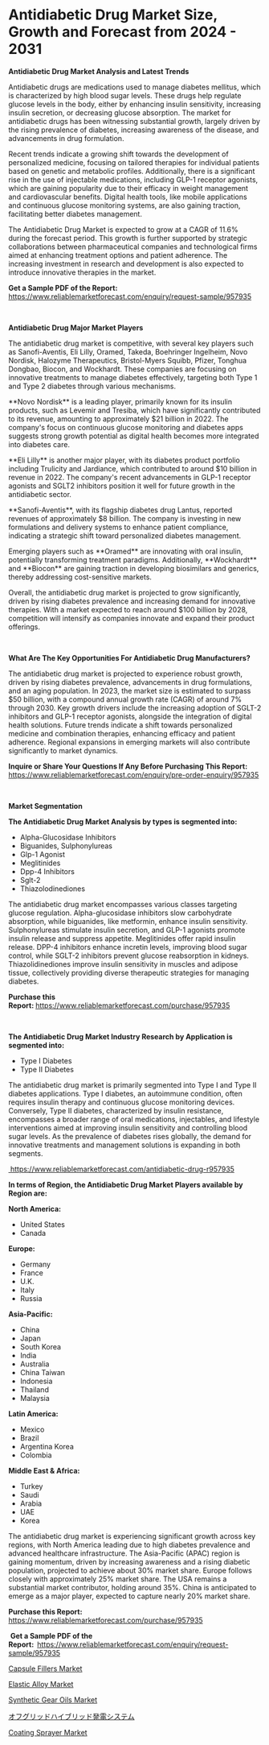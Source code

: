 <p><h1>Antidiabetic Drug Market Size, Growth and Forecast from 2024 - 2031</h1></p><p><strong>Antidiabetic Drug Market Analysis and Latest Trends</strong></p>
<p><p>Antidiabetic drugs are medications used to manage diabetes mellitus, which is characterized by high blood sugar levels. These drugs help regulate glucose levels in the body, either by enhancing insulin sensitivity, increasing insulin secretion, or decreasing glucose absorption. The market for antidiabetic drugs has been witnessing substantial growth, largely driven by the rising prevalence of diabetes, increasing awareness of the disease, and advancements in drug formulation.</p><p>Recent trends indicate a growing shift towards the development of personalized medicine, focusing on tailored therapies for individual patients based on genetic and metabolic profiles. Additionally, there is a significant rise in the use of injectable medications, including GLP-1 receptor agonists, which are gaining popularity due to their efficacy in weight management and cardiovascular benefits. Digital health tools, like mobile applications and continuous glucose monitoring systems, are also gaining traction, facilitating better diabetes management.</p><p>The Antidiabetic Drug Market is expected to grow at a CAGR of 11.6% during the forecast period. This growth is further supported by strategic collaborations between pharmaceutical companies and technological firms aimed at enhancing treatment options and patient adherence. The increasing investment in research and development is also expected to introduce innovative therapies in the market.</p></p>
<p><strong>Get a Sample PDF of the Report:&nbsp;</strong> <a href="https://www.reliablemarketforecast.com/enquiry/request-sample/957935">https://www.reliablemarketforecast.com/enquiry/request-sample/957935</a></p>
<p>&nbsp;</p>
<p><strong>Antidiabetic Drug Major Market Players</strong></p>
<p><p>The antidiabetic drug market is competitive, with several key players such as Sanofi-Aventis, Eli Lilly, Oramed, Takeda, Boehringer Ingelheim, Novo Nordisk, Halozyme Therapeutics, Bristol-Myers Squibb, Pfizer, Tonghua Dongbao, Biocon, and Wockhardt. These companies are focusing on innovative treatments to manage diabetes effectively, targeting both Type 1 and Type 2 diabetes through various mechanisms.</p><p>**Novo Nordisk** is a leading player, primarily known for its insulin products, such as Levemir and Tresiba, which have significantly contributed to its revenue, amounting to approximately $21 billion in 2022. The company's focus on continuous glucose monitoring and diabetes apps suggests strong growth potential as digital health becomes more integrated into diabetes care.</p><p>**Eli Lilly** is another major player, with its diabetes product portfolio including Trulicity and Jardiance, which contributed to around $10 billion in revenue in 2022. The company's recent advancements in GLP-1 receptor agonists and SGLT2 inhibitors position it well for future growth in the antidiabetic sector.</p><p>**Sanofi-Aventis**, with its flagship diabetes drug Lantus, reported revenues of approximately $8 billion. The company is investing in new formulations and delivery systems to enhance patient compliance, indicating a strategic shift toward personalized diabetes management.</p><p>Emerging players such as **Oramed** are innovating with oral insulin, potentially transforming treatment paradigms. Additionally, **Wockhardt** and **Biocon** are gaining traction in developing biosimilars and generics, thereby addressing cost-sensitive markets.</p><p>Overall, the antidiabetic drug market is projected to grow significantly, driven by rising diabetes prevalence and increasing demand for innovative therapies. With a market expected to reach around $100 billion by 2028, competition will intensify as companies innovate and expand their product offerings.</p></p>
<p>&nbsp;</p>
<p><strong>What Are The Key Opportunities For Antidiabetic Drug Manufacturers?</strong></p>
<p><p>The antidiabetic drug market is projected to experience robust growth, driven by rising diabetes prevalence, advancements in drug formulations, and an aging population. In 2023, the market size is estimated to surpass $50 billion, with a compound annual growth rate (CAGR) of around 7% through 2030. Key growth drivers include the increasing adoption of SGLT-2 inhibitors and GLP-1 receptor agonists, alongside the integration of digital health solutions. Future trends indicate a shift towards personalized medicine and combination therapies, enhancing efficacy and patient adherence. Regional expansions in emerging markets will also contribute significantly to market dynamics.</p></p>
<p><strong>Inquire or Share Your Questions If Any Before Purchasing This Report:</strong> <a href="https://www.reliablemarketforecast.com/enquiry/pre-order-enquiry/957935">https://www.reliablemarketforecast.com/enquiry/pre-order-enquiry/957935</a></p>
<p>&nbsp;</p>
<p><strong>Market Segmentation</strong></p>
<p><strong>The Antidiabetic Drug Market Analysis by types is segmented into:</strong></p>
<p><ul><li>Alpha-Glucosidase Inhibitors</li><li>Biguanides, Sulphonylureas</li><li>Glp-1 Agonist</li><li>Meglitinides</li><li>Dpp-4 Inhibitors</li><li>Sglt-2</li><li>Thiazolodinediones</li></ul></p>
<p><p>The antidiabetic drug market encompasses various classes targeting glucose regulation. Alpha-glucosidase inhibitors slow carbohydrate absorption, while biguanides, like metformin, enhance insulin sensitivity. Sulphonylureas stimulate insulin secretion, and GLP-1 agonists promote insulin release and suppress appetite. Meglitinides offer rapid insulin release. DPP-4 inhibitors enhance incretin levels, improving blood sugar control, while SGLT-2 inhibitors prevent glucose reabsorption in kidneys. Thiazolidinediones improve insulin sensitivity in muscles and adipose tissue, collectively providing diverse therapeutic strategies for managing diabetes.</p></p>
<p><strong>Purchase this Report:&nbsp;</strong><a href="https://www.reliablemarketforecast.com/purchase/957935">https://www.reliablemarketforecast.com/purchase/957935</a></p>
<p>&nbsp;</p>
<p><strong>The Antidiabetic Drug Market Industry Research by Application is segmented into:</strong></p>
<p><ul><li>Type I Diabetes</li><li>Type II Diabetes</li></ul></p>
<p><p>The antidiabetic drug market is primarily segmented into Type I and Type II diabetes applications. Type I diabetes, an autoimmune condition, often requires insulin therapy and continuous glucose monitoring devices. Conversely, Type II diabetes, characterized by insulin resistance, encompasses a broader range of oral medications, injectables, and lifestyle interventions aimed at improving insulin sensitivity and controlling blood sugar levels. As the prevalence of diabetes rises globally, the demand for innovative treatments and management solutions is expanding in both segments.</p></p>
<p><a href="https://www.reliablemarketforecast.com/antidiabetic-drug-r957935">&nbsp;https://www.reliablemarketforecast.com/antidiabetic-drug-r957935</a></p>
<p><strong>In terms of Region, the Antidiabetic Drug Market Players available by Region are:</strong></p>
<p>
    <p> <strong> North America: </strong>
        <ul>
            <li>United States</li>
            <li>Canada</li>
        </ul>
        </p> 
    <p> <strong> Europe: </strong>
        <ul>
            <li>Germany</li>
            <li>France</li>
            <li>U.K.</li>
            <li>Italy</li>
            <li>Russia</li>
        </ul>
        </p> 
    <p> <strong> Asia-Pacific: </strong>
        <ul>
            <li>China</li>
            <li>Japan</li>
            <li>South Korea</li>
            <li>India</li>
            <li>Australia</li>
            <li>China Taiwan</li>
            <li>Indonesia</li>
            <li>Thailand</li>
            <li>Malaysia</li>
        </ul>
        </p> 
    <p> <strong> Latin America: </strong>
        <ul>
            <li>Mexico</li>
            <li>Brazil</li>
            <li>Argentina Korea</li>
            <li>Colombia</li>
        </ul>
        </p> 
    <p> <strong> Middle East & Africa: </strong>
        <ul>
            <li>Turkey</li>
            <li>Saudi</li>
            <li>Arabia</li>
            <li>UAE</li>
            <li>Korea</li>
        </ul>
    </p>
    </p>
<p><p>The antidiabetic drug market is experiencing significant growth across key regions, with North America leading due to high diabetes prevalence and advanced healthcare infrastructure. The Asia-Pacific (APAC) region is gaining momentum, driven by increasing awareness and a rising diabetic population, projected to achieve about 30% market share. Europe follows closely with approximately 25% market share. The USA remains a substantial market contributor, holding around 35%. China is anticipated to emerge as a major player, expected to capture nearly 20% market share.</p></p>
<p><strong>Purchase this Report: </strong><a href="https://www.reliablemarketforecast.com/purchase/957935">https://www.reliablemarketforecast.com/purchase/957935</a></p>
<p>&nbsp;<strong>Get a Sample PDF of the Report:&nbsp;&nbsp;</strong><a href="https://www.reliablemarketforecast.com/enquiry/request-sample/957935">https://www.reliablemarketforecast.com/enquiry/request-sample/957935</a></p>
<p><strong></strong></p>
<p><p><a href="https://issuu.com/reportprime-2/docs/capsule-fillers-market-size-2030.pp_d05af89be1e64f">Capsule Fillers Market</a></p><p><a href="https://issuu.com/reportprime-2/docs/elastic-alloy-market-size-2030.pptx_6eb34cc4d71995">Elastic Alloy Market</a></p><p><a href="https://medium.com/@ransomohns/the-synthetic-gear-oils-market-prioritizes-cost-control-and-efficiency-enhancement-eaafb5a0f415">Synthetic Gear Oils Market</a></p><p><a href="https://medium.com/@lonnierami89675202/off-grid-hybrid-power-system-market-%E3%81%AF-%E3%82%B3%E3%82%B9%E3%83%88%E7%AE%A1%E7%90%86%E3%81%A8%E5%8A%B9%E7%8E%87%E5%90%91%E4%B8%8A%E3%82%92%E5%84%AA%E5%85%88%E3%81%97%E3%81%BE%E3%81%99-%E3%81%95%E3%82%89%E3%81%AB-%E5%A0%B1%E5%91%8A%E6%9B%B8%E3%81%AF%E5%B8%82%E5%A0%B4%E3%81%AE%E9%9C%80%E8%A6%81%E9%9D%A2%E3%81%A8%E4%BE%9B%E7%B5%A6%E9%9D%A2%E3%81%AE%E4%B8%A1%E6%96%B9%E3%82%92%E3%82%AB%E3%83%90%E3%83%BC%E3%81%97%E3%81%A6%E3%81%84%E3%81%BE%E3%81%99-off-grid-d8727b072456?postPublishedType=initial">オフグリッドハイブリッド発電システム</a></p><p><a href="https://www.linkedin.com/pulse/coating-sprayer-market-revolution-2024-2031-trends-shaping-qdipf?trackingId=8KTL%2F157Qg%2BNheXBjCtYUw%3D%3D">Coating Sprayer Market</a></p></p>